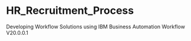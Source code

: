 # HR_Recruitment_Process
Developing Workflow Solutions using IBM Business Automation Workflow V20.0.0.1
